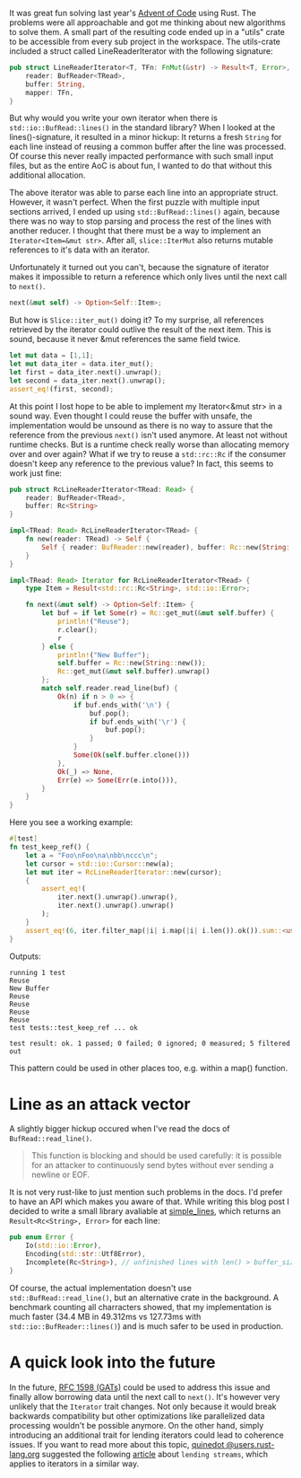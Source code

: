 
It was great fun solving last year's [Advent of Code](https://adventofcode.com/2020) using Rust. 
The problems were all approachable and got me thinking about new algorithms to solve them. A small part of the resulting code ended up in a "utils" crate to be accessible from every sub project in the workspace. The utils-crate included a struct called LineReaderIterator with the following signature:
```rust
pub struct LineReaderIterator<T, TFn: FnMut(&str) -> Result<T, Error>, TRead: Read> {
    reader: BufReader<TRead>,
    buffer: String,
    mapper: TFn,
}
```

But why would you write your own iterator when there is `std::io::BufRead::lines()` in the standard library? When I looked at the lines()-signature, it resulted in a minor hickup: It returns a fresh `String` for each line instead of reusing a common buffer after the line was processed. Of course this never really impacted performance with such small input files, but as the entire AoC is about fun, I wanted to do that without this additional allocation.

The above iterator was able to parse each line into an appropriate struct. However, it wasn't perfect. When the first puzzle with multiple input sections arrived, I ended up using `std::BufRead::lines()` again, because there was no way to stop parsing and process the rest of the lines with another reducer. I thought that there must be a way to implement an `Iterator<Item=&mut str>`. After all, `slice::IterMut` also returns mutable references to it's data with an iterator. 

Unfortunately it turned out you can't, because the signature of iterator makes it impossible to return a reference which only lives until the next call to `next()`.
```rust
next(&mut self) -> Option<Self::Item>;
```

But how is `Slice::iter_mut()` doing it? To my surprise, all references retrieved by the iterator could outlive the result of the next item. This is sound, because it never &mut references the same field twice.
```rust
let mut data = [1,1];
let mut data_iter = data.iter_mut();
let first = data_iter.next().unwrap();
let second = data_iter.next().unwrap();
assert_eq!(first, second); 
```

At this point I lost hope to be able to implement my Iterator<&mut str> in a sound way. Even thought I could reuse the buffer with unsafe, the implementation would be unsound as there is no way to assure that the reference from the previous `next()` isn't used anymore. At least not without runtime checks. But is a runtime check really worse than allocating memory over and over again? What if we try to reuse a `std::rc::Rc` if the consumer doesn't keep any reference to the previous value? In fact, this seems to work just fine:
```rust
pub struct RcLineReaderIterator<TRead: Read> {
    reader: BufReader<TRead>,
    buffer: Rc<String>
}

impl<TRead: Read> RcLineReaderIterator<TRead> {
    fn new(reader: TRead) -> Self {
        Self { reader: BufReader::new(reader), buffer: Rc::new(String::new()) }
    }
}

impl<TRead: Read> Iterator for RcLineReaderIterator<TRead> {
    type Item = Result<std::rc::Rc<String>, std::io::Error>;

    fn next(&mut self) -> Option<Self::Item> {
        let buf = if let Some(r) = Rc::get_mut(&mut self.buffer) {
            println!("Reuse");
            r.clear();
            r
        } else {
            println!("New Buffer");            
            self.buffer = Rc::new(String::new());
            Rc::get_mut(&mut self.buffer).unwrap()
        };
        match self.reader.read_line(buf) {
            Ok(n) if n > 0 => {
                if buf.ends_with('\n') {
                    buf.pop();
                    if buf.ends_with('\r') {
                        buf.pop();
                    }
                }
                Some(Ok(self.buffer.clone()))
            },
            Ok(_) => None,
            Err(e) => Some(Err(e.into())),
        }
    }
}
```
Here you see a working example:
```rust
#[test]
fn test_keep_ref() {
    let a = "Foo\nFoo\na\nbb\nccc\n";
    let cursor = std::io::Cursor::new(a);
    let mut iter = RcLineReaderIterator::new(cursor);
    {
        assert_eq!(
            iter.next().unwrap().unwrap(), 
            iter.next().unwrap().unwrap()
        );
    }
    assert_eq!(6, iter.filter_map(|i| i.map(|i| i.len()).ok()).sum::<usize>());
}
```
Outputs:
```
running 1 test
Reuse
New Buffer
Reuse
Reuse
Reuse
Reuse
test tests::test_keep_ref ... ok

test result: ok. 1 passed; 0 failed; 0 ignored; 0 measured; 5 filtered out
```
This pattern could be used in other places too, e.g. within a map() function.

# Line as an attack vector
A slightly bigger hickup occured when I've read the docs of `BufRead::read_line()`. 
> This function is blocking and should be used carefully: it is possible for an attacker to continuously send bytes without ever sending a newline or EOF.

It is not very rust-like to just mention such problems in the docs. I'd prefer to have an API which makes you aware of that. While writing this blog post I decided to write a small library avaliable at [simple_lines](https://crates.io/crates/simple_lines), which returns an `Result<Rc<String>, Error>` for each line:
```rust
pub enum Error {
    Io(std::io::Error),
    Encoding(std::str::Utf8Error),
    Incomplete(Rc<String>), // unfinished lines with len() > buffer_size
}
```
Of course, the actual implementation doesn't use `std::BufRead::read_line()`, but an alternative crate in the background. A benchmark counting all charracters showed, that my implementation is much faster (34.4 MB in 49.312ms vs 127.73ms with `std::io::BufReader::lines()`) and is much safer to be used in production.

# A quick look into the future
In the future, [RFC 1598 (GATs)](https://rust-lang.github.io/rfcs/1598-generic_associated_types.html) could be used to address this issue and finally allow borrowing data until the next call to `next()`. It's however very unlikely that the `Iterator` trait changes. Not only because it would break backwards compatibility but other optimizations like parallelized data processing wouldn't be possible anymore. 
On the other hand, simply introducing an additional trait for lending iterators could lead to coherence issues. If you want to read more about this topic, [quinedot @users.rust-lang.org](https://users.rust-lang.org/u/quinedot/summary) suggested the following [article](https://github.com/nellshamrell/rfcs/blob/add-async-stream-rfc/text/0000-async-stream.md#lending-streams) about `lending streams`, which applies to iterators in a similar way.